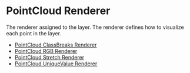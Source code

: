 # PointCloud Renderer

The renderer assigned to the layer. The renderer defines how to visualize each point in the layer.


* [PointCloud ClassBreaks Renderer](pointCloudClassBreaksRenderer.md)
* [PointCloud RGB Renderer](pointCloudRGBRenderer.md)
* [PointCloud Stretch Renderer](pointCloudStretchRenderer.md)
* [PointCloud UniqueValue Renderer](pointCloudUniqueValueRenderer.md)
